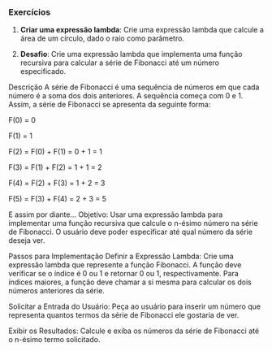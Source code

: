 ### Exercícios

1. **Criar uma expressão lambda**: Crie uma expressão lambda que calcule a área de um círculo, dado o raio como parâmetro.

2. **Desafio**: Crie uma expressão lambda que implementa uma função recursiva para calcular a série de Fibonacci até um número especificado.

Descrição
A série de Fibonacci é uma sequência de números em que cada número é a soma dos dois anteriores. A sequência começa com 0 e 1. Assim, a série de Fibonacci se apresenta da seguinte forma:

F(0) = 0


F(1) = 1


F(2) = F(0) + F(1) = 0 + 1 = 1


F(3) = F(1) + F(2) = 1 + 1 = 2


F(4) = F(2) + F(3) = 1 + 2 = 3


F(5) = F(3) + F(4) = 2 + 3 = 5


E assim por diante...
Objetivo: Usar uma expressão lambda para implementar uma função recursiva que calcule o n-ésimo número na série de Fibonacci. O usuário deve poder especificar até qual número da série deseja ver.

Passos para Implementação
Definir a Expressão Lambda: Crie uma expressão lambda que represente a função Fibonacci. A função deve verificar se o índice é 0 ou 1 e retornar 0 ou 1, respectivamente. Para índices maiores, a função deve chamar a si mesma para calcular os dois números anteriores da série.

Solicitar a Entrada do Usuário: Peça ao usuário para inserir um número que representa quantos termos da série de Fibonacci ele gostaria de ver.

Exibir os Resultados: Calcule e exiba os números da série de Fibonacci até o n-ésimo termo solicitado.